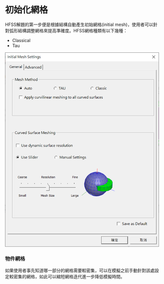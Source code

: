 # 初始化網格

HFSS解題的第一步便是根據結構自動產生初始網格(initial mesh)，使用者可以針對弧形結構調整網格來提高準確度。HFSS網格種類有以下幾種：

* Classical
* Tau

![](<../.gitbook/assets/image (2) (2).png>)

### 物件網格

如果使用者事先知道哪一部分的網格需要較密集，可以在模擬之前手動針對該處設定較密集的網格，如此可以縮短網格迭代進一步降低模擬時間。
